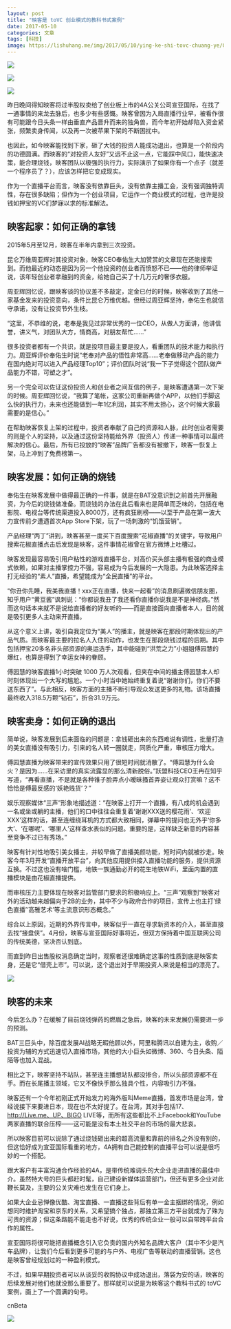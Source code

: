```yaml
---
layout: post
title: "映客是 toVC 创业模式的教科书式案例"
date: 2017-05-10
categories: 文章
tags: [科技]
image: https://lishuhang.me/img/2017/05/10/ying-ke-shi-tovc-chuang-ye/01.jpg
---
```


![](https://lishuhang.me/img/2017/05/10/ying-ke-shi-tovc-chuang-ye/02.jpg)

![](https://lishuhang.me/img/2017/05/10/ying-ke-shi-tovc-chuang-ye/02.jpg)

![](https://lishuhang.me/img/2017/05/10/ying-ke-shi-tovc-chuang-ye/02.jpg)

昨日晚间得知映客将过半股权卖给了创业板上市的4A公关公司宣亚国际，在找了一通事情的来龙去脉后，也多少有些感慨。映客曾因为入局直播行业早，被看作很有可能跟今日头条一样由垂直产品晋升而来的独角兽，而今年初开始却陷入资金紧张，频繁卖身传闻，以及再一次被苹果下架的不断困扰中。

也因此，如今映客能找到下家，砸了大钱的投资人能成功退出，也算是一个阶段内的功德圆满。而映客的“对投资人友好”又远不止这一点，它能踩中风口，能快速决策，能合理烧钱，映客团队以极强的执行力，实际演示了如果你有一个点子（就差一个程序员了？），应该怎样把它变成现实。

作为一个直播平台而言，映客没有依靠巨头，没有依靠主播工会，没有强调独特调性，存在很多缺陷；但作为一个创业项目，它运作一个商业模式的过程，也许是投钱如押宝的VC们梦寐以求的标准解法。

## 映客起家：如何正确的拿钱

2015年5月至12月，映客在半年内拿到三次投资。

昆仑万维周亚辉对其投资对象，映客CEO奉佑生大加赞赏的文章现在还能搜索到。而他最近的动态是因为另一个他投资的创业者而愤怒不已——他的律师举证说，该年轻创业者拿融到的资金，给她自己买了十几万元的奢侈衣服。

周亚辉回忆说，跟映客谈的协议差不多敲定，定金已付的时候，映客收到了其他一家基金发来的投资意向，条件比昆仑万维优越。但经过周亚辉坚持，奉佑生也就信守承诺，没有让投资节外生枝。

“这里，不恭维的说，老奉是我见过非常优秀的一位CEO，从做人方面讲，他讲信誉，讲义气，对团队大方，情商高，对朋友帮忙……”

很多投资者都有一个共识，就是投项目最主要是投人，看重团队的技术能力和执行力。周亚辉评价奉佑生时说“老奉对产品的悟性非常高……老奉做移动产品的能力在国内绝对可以进入产品经理Top10”；评价团队时说“我一下子觉得这个团队做产品能力不错，可塑之才”。

另一个完全可以佐证这份投资人和创业者之间互信的例子，是映客遭遇第一次下架的时候。周亚辉回忆说，“我算了笔帐，这家公司重新再做个APP，以他们手脚这么快的执行力，未来也还能做到一年1亿利润，其实不用太担心，这个时候大家最需要的是信心。”

在帮助映客恢复上架的过程中，投资者奉献了自己的资源和人脉，此时创业者需要的则是个人的坚持，以及通过这份坚持能给外界（投资人）传递一种事情可以最终解决的信心。最后，所有已投放的“映客”品牌广告都没有被撤下，映客一恢复上架，马上冲到了免费榜第一。

## 映客发展：如何正确的烧钱

奉佑生在映客发展中做得最正确的一件事，就是在BAT没意识到之前首先开展融资，为今后的烧钱做准备。而烧钱的办法在此后看来也是简单而乏味的，包括在电影院、电视台等传统渠道投入8000万，还有疯狂刷榜——以至于产品在第一波大力宣传前夕遭遇首次App Store下架，玩了一场刺激的“饥饿营销”。

产品经理“丙丁”讲到，映客甚至一度买下百度搜索“花椒直播”的关键字，导致用户搜索花椒直播点击后发现是映客，这件事情花椒曾在官方微博上吐槽过。

映客发现最容易吸引用户粘性的游戏直播平台，对高价买头部主播有极强的商业模式依赖，如果对主播掌控力不强，容易成为今后发展的一大隐患。为此映客选择主打无经验的“素人”直播，希望能成为“全民直播”的平台。

“你丑你先睡，我美我直播！xxx正在直播，快来一起看”的消息刷遍微信朋友圈，知乎用户“黄豆酱”讽刺说：“你都说我丑了我还看你直播你说我是不是神经病。”然而这句话本来就不是说给直播者的好友听的——而是直接面向直播者本人，目的就是吸引更多人主动来开直播。

从这个意义上讲，吸引自我定位为“美人”的播主，就是映客在那段时期体现出的产品气质。而映客最主要的拉名人入住的动作，也发生在那段烧钱过程的后期。其中包括押宝20多名非头部资源的奥运选手，其中能碰到“洪荒之力”小姐姐傅园慧的爆红，也算是得到了幸运女神的眷顾。

傅园慧的映客直播1小时突破 1000 万人次观看，但夹在中间的播主傅园慧本人却时刻体现出一个大写的尴尬。一个小时当中她始终重复着说“谢谢你们，你们不要送东西了”。与此相反，映客方面的主播不断引导观众发送更多的礼物。该场直播最终收入318.5万颗“钻石”，折合31.9万元。

## 映客卖身：如何正确的退出

简单说，映客发展到后来面临的问题是：拿钱砸出来的东西难说有调性，批量打造的美女直播没有吸引力，引来的名人转一圈就走，同质化严重，审核压力增大。

傅园慧直播为映客带来的宣传效果只用了很短时间就消散了。“傅园慧为什么会火？是因为……在采访里的真实流露显的那么清新脱俗。”跃盟科技CEO王冉在知乎写道，“再看直播，不是就是各种锥子脸弄点小暧昧搔首弄姿让观众打赏嘛？这不恰恰是傅最反感的‘妖艳贱货’？”

娱乐观察媒体“三声”形象地描述道：“在映客上打开一个直播，有八成的机会遇到一名或坐或躺的主播，他们的口中往往会重复着‘谢谢XXX送的樱花雨’、‘欢迎XXX’这样的话，甚至连缠绕耳机的方式都大致相同，弹幕中的提问也无外乎‘你多大’、‘在哪呢’、‘哪里人’这样查水表似的问题。重要的是，这样缺乏新意的内容甚至竞争不过已有秀场。”

映客有针对性地吸引美女播主，并较早做了直播美颜功能，短时间内就被抄走。映客今年3月开发“直播开放平台”，向其他应用提供接入直播功能的服务，提供资源互换。不过这也没有啥门槛，地铁一族通勤必开的花生地铁WiFi，里面内置的直播模块是由花椒直播提供。

而审核压力主要体现在映客对监管部门要求的积极响应上。“三声”观察到“映客对外的活动越来越偏向于2B的业务，其中不少与政府合作的项目，宣传上也主打’绿色直播’‘高雅艺术’等主流意识形态概念。”

综合以上原因，近期的外界传言中，映客似乎一直在寻求新资本的介入，甚至直接去找“接盘侠”。4月份，映客与宣亚国际好事将近，但双方保持着中国互联网公司的传统美德，坚决否认到底。

而直到昨日出售股权消息确定当时，观察者还很难确定这事的性质到底是映客卖身，还是它“借壳上市”。可以说，这个退出对于早期投资人来说是相当的漂亮了。

![](https://lishuhang.me/img/2017/05/10/ying-ke-shi-tovc-chuang-ye/03.jpg)

## 映客的未来

今后怎么办？在缓解了目前烧钱弹药的燃眉之急后，映客的未来发展仍需要进一步的预测。

BAT三巨头中，除百度发展AI战略无暇他顾以外，阿里和腾讯以自建为主，收购／投资为辅的方式迅速切入直播市场，其他的大小巨头如微博、360、今日头条、陌陌等也加入混战。

相比之下，映客坚持不站队，甚至连主播想站队都没掺合，所以头部资源都不在手。而在长尾播主领域，它又不像快手那么独具个性，内容吸引力不强。

映客还有一个今年初刚正式开始发力的海外版叫Meme直播，首发市场是台湾，曾经说接下来要进日本，现在也不太好提了。在台湾，其对手包括17、http://Live.me、UP、BIGO LIVE等，而所有这些都比不上Facebook和YouTube两家直播的联合压榨——这可能是没有本土社交平台的市场的最大悲哀。

所以映客目前可以说除了通过烧钱砸出来的超高流量和靠前的排名之外没有别的，但这恰好成为宣亚国际看重的地方，4A拥有自己能控制的直播平台可以说是很巧妙的一个搭配。

跟大客户有丰富沟通合作经验的4A，是带传统难调头的大企业走进直播的最佳中介。虽然特大号的巨头都赶时髦，自己建设新媒体运营部门，但还有更多企业对此鞭长莫及，主要的公关灾难也发生在它们身上。

如果大企业忌惮像优酷、淘宝直播、一直播这些背后有单一金主捆绑的情况，例如想同时维护淘宝和京东的关系，又希望搞个独占，那独立第三方平台就成为了殊为可贵的资源；但这条路能不能走也不好说，优秀的传统企业一般可以自带跨平台合作的属性。

宣亚国际将很可能把直播概念引入它负责的国内外知名品牌大客户（其中不少是汽车品牌），让我们今后看到更多可能的与户外、电视广告等联动的直播营销。这也是映客曾经规划过的一种盈利模式。

不过，如果早期投资者可以从谈妥的收购协议中成功退出，落袋为安的话，映客的后续发展对他们也就没那么重要了。那样就可以说是为映客这个教科书式的 toVC 案例，画上了一个圆满的句号。

cnBeta

![](https://lishuhang.me/img/2017/05/10/ying-ke-shi-tovc-chuang-ye/04.jpg)